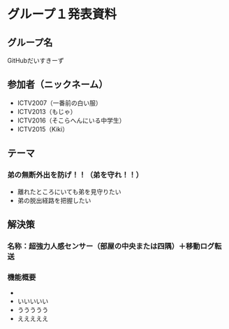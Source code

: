 # グループ１発表資料

## グループ名
GitHubだいすきーず

## 参加者（ニックネーム）
- ICTV2007（一番前の白い服）
- ICTV2013（もじゃ）
- ICTV2016（そこらへんにいる中学生）
- ICTV2015（Kiki）

## テーマ
### 弟の無断外出を防げ！！（弟を守れ！！）
- 離れたところにいても弟を見守りたい
- 弟の脱出経路を把握したい

## 解決策
### 名称：超強力人感センサー（部屋の中央または四隅）＋移動ログ転送
### 機能概要
-  
- いいいいい  
- ううううう
- えええええ

